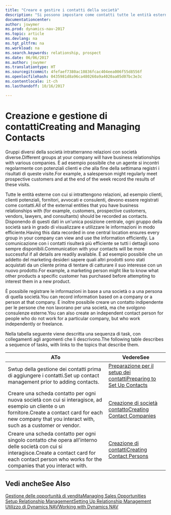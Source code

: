 ```yaml
---
title: "Creare e gestire i contatti della società"
description: "Si possono impostare come contatti tutte le entità esterne con cui si ha una relazione d'affari, ad esempio prospetti, clienti, fornitori e consulenti."
documentationcenter: 
author: jswymer
ms.prod: dynamics-nav-2017
ms.topic: article
ms.devlang: na
ms.tgt_pltfrm: na
ms.workload: na
ms.search.keywords: relationship, prospect
ms.date: 06/06/2017
ms.author: jswymer
ms.translationtype: HT
ms.sourcegitcommit: 4fefaef7380ac10836fcac404eea006f55d8556f
ms.openlocfilehash: 0435981d8a96ca480260a9a4020aa05d07bc3e3c
ms.contentlocale: it-ch
ms.lasthandoff: 10/16/2017

---
```

# <a name="creating-and-managing-contacts"></a><span data-ttu-id="6835f-103">Creazione e gestione di contatti</span><span class="sxs-lookup"><span data-stu-id="6835f-103">Creating and Managing Contacts</span></span>
<span data-ttu-id="6835f-104">Gruppi diversi della società intratterranno relazioni con società diverse.</span><span class="sxs-lookup"><span data-stu-id="6835f-104">Different groups at your company will have business relationships with various companies.</span></span> <span data-ttu-id="6835f-105">È ad esempio possibile che un agente si incontri regolarmente con potenziali clienti e che alla fine della settimana registri i risultati di queste visite.</span><span class="sxs-lookup"><span data-stu-id="6835f-105">For example, a salesperson might regularly meet prospective customers and at the end of the week record the results of these visits.</span></span>

<span data-ttu-id="6835f-106">Tutte le entità esterne con cui si intrattengono relazioni, ad esempio clienti, clienti potenziali, fornitori, avvocati e consulenti, devono essere registrati come contatti.</span><span class="sxs-lookup"><span data-stu-id="6835f-106">All of the external entities that you have business relationships with (for example, customers, prospective customers, vendors, lawyers, and consultants) should be recorded as contacts.</span></span> <span data-ttu-id="6835f-107">Disponendo di questi dati in un'unica posizione centrale, ogni gruppo della società sarà in grado di visualizzare e utilizzare le informazioni in modo efficiente.</span><span class="sxs-lookup"><span data-stu-id="6835f-107">Having this data recorded in one central location ensures every group in your company can view and use the information efficiently.</span></span> <span data-ttu-id="6835f-108">La comunicazione con i contatti risulterà più efficiente se tutti i dettagli sono sempre disponibili.</span><span class="sxs-lookup"><span data-stu-id="6835f-108">Communication with your contacts will be more successful if all details are readily available.</span></span> <span data-ttu-id="6835f-109">È ad esempio possibile che un addetto del marketing desideri sapere quali altri prodotti sono stati acquistati da un cliente prima di tentare di catturare il suo interesse con un nuovo prodotto.</span><span class="sxs-lookup"><span data-stu-id="6835f-109">For example, a marketing person might like to know what other products a specific customer has purchased before attempting to interest them in a new product.</span></span>

<span data-ttu-id="6835f-110">È possibile registrare le informazioni in base a una società o a una persona di quella società.</span><span class="sxs-lookup"><span data-stu-id="6835f-110">You can record information based on a company or a person at that company.</span></span> <span data-ttu-id="6835f-111">È inoltre possibile creare un contatto indipendente per le persone che non lavorano per una società, ma che svolgono consulenze esterne.</span><span class="sxs-lookup"><span data-stu-id="6835f-111">You can also create an independent contact person for people who do not work for a particular company, but who work independently or freelance.</span></span>

<span data-ttu-id="6835f-112">Nella tabella seguente viene descritta una sequenza di task, con collegamenti agli argomenti che li descrivono.</span><span class="sxs-lookup"><span data-stu-id="6835f-112">The following table describes a sequence of tasks, with links to the topics that describe them.</span></span> 

| <span data-ttu-id="6835f-113">A</span><span class="sxs-lookup"><span data-stu-id="6835f-113">To</span></span> | <span data-ttu-id="6835f-114">Vedere</span><span class="sxs-lookup"><span data-stu-id="6835f-114">See</span></span> |
| --- | --- |
| <span data-ttu-id="6835f-115">Swtup della gestione dei contatti prima di aggiungere i contatti.</span><span class="sxs-lookup"><span data-stu-id="6835f-115">Set up contact management prior to adding contacts.</span></span> |[<span data-ttu-id="6835f-116">Preparazione per il setup dei contatti</span><span class="sxs-lookup"><span data-stu-id="6835f-116">Preparing to Set Up Contacts</span></span>](marketing-setup-contacts.md) |
| <span data-ttu-id="6835f-117">Creare una scheda contatto per ogni nuova società con cui si interagisce, ad esempio un cliente o un fornitore.</span><span class="sxs-lookup"><span data-stu-id="6835f-117">Create a contact card for each new company that you interact with, such as a customer or vendor.</span></span> |[<span data-ttu-id="6835f-118">Creazione di società contatto</span><span class="sxs-lookup"><span data-stu-id="6835f-118">Creating Contact Companies</span></span>](marketing-create-contact-companies.md) |
| <span data-ttu-id="6835f-119">Creare una scheda contatto per ogni singolo contatto che opera all'interno delle società con cui si interagisce.</span><span class="sxs-lookup"><span data-stu-id="6835f-119">Create a contact card for each contact person who works for the companies that you interact with.</span></span> |[<span data-ttu-id="6835f-120">Creazione di contatti</span><span class="sxs-lookup"><span data-stu-id="6835f-120">Creating Contact Persons</span></span>](marketing-create-contact-persons.md) |

## <a name="see-also"></a><span data-ttu-id="6835f-121">Vedi anche</span><span class="sxs-lookup"><span data-stu-id="6835f-121">See Also</span></span>
[<span data-ttu-id="6835f-122">Gestione delle opportunità di vendita</span><span class="sxs-lookup"><span data-stu-id="6835f-122">Managing Sales Opportunities</span></span>](marketing-manage-sales-opportunities.md)  
[<span data-ttu-id="6835f-123">Setup Relationship Management</span><span class="sxs-lookup"><span data-stu-id="6835f-123">Setting Up Relationship Management</span></span>](marketing-setup-marketing.md)  
[<span data-ttu-id="6835f-124">Utilizzo di Dynamics NAV</span><span class="sxs-lookup"><span data-stu-id="6835f-124">Working with Dynamics NAV</span></span>](ui-work-product.md)  

